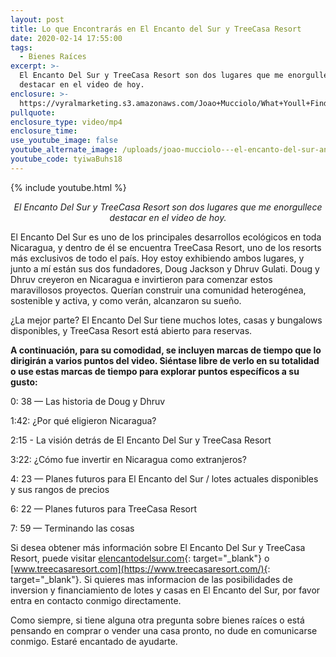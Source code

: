 ```yaml
---
layout: post
title: Lo que Encontrarás en El Encanto del Sur y TreeCasa Resort
date: 2020-02-14 17:55:00
tags:
  - Bienes Raíces
excerpt: >-
  El Encanto Del Sur y TreeCasa Resort son dos lugares que me enorgullece
  destacar en el video de hoy.
enclosure: >-
  https://vyralmarketing.s3.amazonaws.com/Joao+Mucciolo/What+Youll+Find+at+El+Encanto+Del+Sur+and+TreeCasa+Resort.mp4
pullquote:
enclosure_type: video/mp4
enclosure_time:
use_youtube_image: false
youtube_alternate_image: /uploads/joao-mucciolo---el-encanto-del-sur-and-treecasa-resort-youtube.jpg
youtube_code: tyiwaBuhs18
---
```


{% include youtube.html %}

<p style="text-align: center;"><em>El Encanto Del Sur y TreeCasa Resort son dos lugares que me enorgullece destacar en el video de hoy.</em></p>

El Encanto Del Sur es uno de los principales desarrollos ecol&oacute;gicos en toda Nicaragua, y dentro de &eacute;l se encuentra TreeCasa Resort, uno de los resorts m&aacute;s exclusivos de todo el pa&iacute;s. Hoy estoy exhibiendo ambos lugares, y junto a m&iacute; est&aacute;n sus dos fundadores, Doug Jackson y Dhruv Gulati. Doug y Dhruv creyeron en Nicaragua e invirtieron para comenzar estos maravillosos proyectos. Quer&iacute;an construir una comunidad heterog&eacute;nea, sostenible y activa, y como ver&aacute;n, alcanzaron su sue&ntilde;o.

&iquest;La mejor parte? El Encanto Del Sur tiene muchos lotes, casas y bungalows disponibles, y TreeCasa Resort est&aacute; abierto para reservas.

**A continuaci&oacute;n, para su comodidad, se incluyen marcas de tiempo que lo dirigir&aacute;n a varios puntos del video. Si&eacute;ntase libre de verlo en su totalidad o use estas marcas de tiempo para explorar puntos espec&iacute;ficos a su gusto:**

0: 38 — Las historia de Doug y Dhruv

1:42: &iquest;Por qu&eacute; eligieron Nicaragua?

2:15 - La visi&oacute;n detr&aacute;s de El Encanto Del Sur y TreeCasa Resort

3:22: &iquest;C&oacute;mo fue invertir en Nicaragua como extranjeros?

4: 23 — Planes futuros para El Encanto del Sur / lotes actuales disponibles y sus rangos de precios

6: 22 — Planes futuros para TreeCasa Resort

7: 59 — Terminando las cosas

Si desea obtener m&aacute;s informaci&oacute;n sobre El Encanto Del Sur y TreeCasa Resort, puede visitar&nbsp;[elencantodelsur.com](https://elencantodelsur.com/){: target="_blank"}&nbsp;o [www.treecasaresort.com](https://www.treecasaresort.com/){: target="_blank"}. Si quieres mas informacion de las posibilidades de inversion y financiamiento de lotes y casas en El Encanto del Sur, por favor entra en contacto conmigo directamente.

Como siempre, si tiene alguna otra pregunta sobre bienes ra&iacute;ces o est&aacute; pensando en comprar o vender una casa pronto, no dude en comunicarse conmigo. Estar&eacute; encantado de ayudarte.

&nbsp;